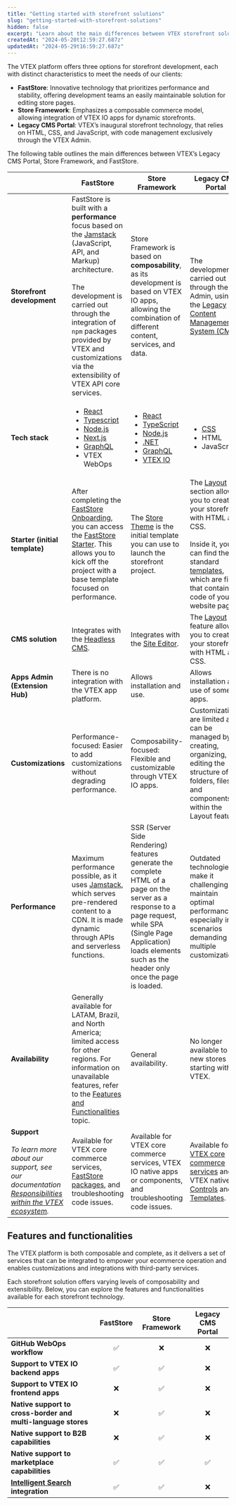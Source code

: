 ```yaml
---
title: "Getting started with storefront solutions"
slug: "getting-started-with-storefront-solutions"
hidden: false
excerpt: "Learn about the main differences between VTEX storefront solutions"
createdAt: "2024-05-20t12:59:27.687z"
updatedAt: "2024-05-29t16:59:27.687z"
---
```


The VTEX platform offers three options for storefront development, each with distinct characteristics to meet the needs of our clients:

- **FastStore**: Innovative technology that prioritizes performance and stability, offering development teams an easily maintainable solution for editing store pages.
- **Store Framework**: Emphasizes a composable commerce model, allowing integration of VTEX IO apps for dynamic storefronts.
- **Legacy CMS Portal**: VTEX’s inaugural storefront technology, that relies on HTML, CSS, and JavaScript, with code management exclusively through the VTEX Admin.

The following table outlines the main differences between VTEX’s Legacy CMS Portal, Store Framework, and FastStore.

|     | FastStore | Store Framework | Legacy CMS Portal |
| --- | --- | --- | --- |
| **Storefront development** | FastStore is built with a **performance** focus based on the [Jamstack](https://jamstack.org/) (JavaScript, API, and Markup) architecture.<br><br>The development is carried out through the integration of `npm` packages provided by VTEX and customizations via the extensibility of VTEX API core services. | Store Framework is based on **composability**, as its development is based on VTEX IO apps, allowing the combination of different content, services, and data. | The development is carried out through the Admin, using the [Legacy Content Management System (CMS)](https://help.vtex.com/en/tracks/cms--2YcpgIljVaLVQYMzxQbc3z/6OCY6S9tqBXPD5mgpbBInC). |
| **Tech stack** | <ul><li>[React](https://react.dev/)</li><li>[Typescript](https://www.typescriptlang.org/)</li><li>[Node.js](https://nodejs.org/)</li><li>[Next.js](https://nextjs.org/)</li><li>[GraphQL](https://graphql.org/)</li><li>VTEX WebOps</li></ul> | <ul><li>[React](https://react.dev/)</li><li>[TypeScript](https://www.typescriptlang.org/)</li><li>[Node.js](https://nodejs.org/)</li><li>[.NET](https://learn.microsoft.com/pt-pt/dotnet/)</li><li>[GraphQL](https://graphql.org/)</li><li>[VTEX IO](https://developers.vtex.com/docs/guides/vtex-io-documentation-what-is-vtex-io)</li></ul> | <ul><li>[CSS](https://developer.mozilla.org/pt-BR/docs/Web/CSS/)</li><li>HTML</li><li>JavaScript</li></ul> |
| **Starter (initial template)** | After completing the [FastStore Onboarding](https://www.faststore.dev/docs/getting-started-overview), you can access the [FastStore Starter](https://starter.vtex.app/). This allows you to kick off the project with a base template focused on performance. | The [Store Theme](https://github.com/vtex-apps/store-theme) is the initial template you can use to launch the storefront project. | The [Layout](https://help.vtex.com/es/tracks/cms--2YcpgIljVaLVQYMzxQbc3z/1oN446gRGcR2s70RvBCAmj) section allows you to create your storefront with HTML and CSS.<br><br>Inside it, you can find the standard [templates](https://help.vtex.com/en/tutorial/what-are-templates--4l7BQBYO9ycumsqua2CU88), which are files that contain the code of your website pages. |
| **CMS solution** | Integrates with the [Headless CMS](https://developers.vtex.com/docs/guides/faststore/headless-cms-overview). | Integrates with the [Site Editor](https://developers.vtex.com/docs/guides/vtex-io-documentation-site-editor). | The [Layout](https://help.vtex.com/en/tutorial/what-is-cms-layout--EmO8u2WBj2W4MUQCS8262) feature allows you to create your storefront with HTML and CSS. |
| **Apps Admin (Extension Hub)** | There is no integration with the VTEX app platform. | Allows installation and use. | Allows installation and use of some apps. |
| **Customizations** | Performance-focused: Easier to add customizations without degrading performance. | Composability-focused: Flexible and customizable through VTEX IO apps. | Customizations are limited and can be managed by creating, organizing, and editing the structure of folders, files, and components within the Layout feature. |
| **Performance** | Maximum performance possible, as it uses [Jamstack](https://jamstack.org/), which serves pre-rendered content to a CDN. It is made dynamic through APIs and serverless functions. | SSR (Server Side Rendering) features generate the complete HTML of a page on the server as a response to a page request, while SPA (Single Page Application) loads elements such as the header only once the page is loaded. | Outdated technologies make it challenging to maintain optimal performance, especially in scenarios demanding multiple customizations. |
| **Availability** | Generally available for LATAM, Brazil, and North America; limited access for other regions. For information on unavailable features, refer to the [Features and Functionalities](#features-and-functionalities) topic. | General availability. | No longer available to new stores starting with VTEX. |
| **Support**<br><br>_To learn more about our support, see our documentation [Responsibilities within the VTEX ecosystem](https://help.vtex.com/en/tutorial/responsibilities-in-the-vtex-ecosystem--3vL9aWICDr3WR64DYi1fJ3)._ | Available for VTEX core commerce services, [FastStore packages](https://developers.vtex.com/docs/guides/faststore/docs-what-is-faststore), and troubleshooting code issues. | Available for VTEX core commerce services, VTEX IO native apps or components, and troubleshooting code issues. | Available for [VTEX core commerce services](https://developers.vtex.com/docs/guides/getting-started) and VTEX native [Controls](https://developers.vtex.com/docs/guides/list-of-controls-for-templates) and [Templates](https://help.vtex.com/en/tutorial/what-are-templates--4l7BQBYO9ycumsqua2CU88). |

## Features and functionalities

The VTEX platform is both composable and complete, as it delivers a set of services that can be integrated to empower your ecommerce operation and enables customizations and integrations with third-party services.

Each storefront solution offers varying levels of composability and extensibility. Below, you can explore the features and functionalities available for each storefront technology.

|     | FastStore | Store Framework | Legacy CMS Portal |
| --- | :---: | :---: | :---: |
| **GitHub WebOps workflow** | ✅   | ❌  | ❌   |
| **Support to VTEX IO backend apps** | ✅   | ✅   | ❌   |
| **Support to VTEX IO frontend apps** | ❌   | ✅   | ❌   |
| **Native support to cross-border and multi-language stores** | ❌   | ✅   | ❌   |
| **Native support to B2B capabilities** | ❌   | ✅   | ❌   |
| **Native support to marketplace capabilities** | ✅   | ✅   | ✅   |
| **[Intelligent Search](https://help.vtex.com/tracks/vtex-intelligent-search) integration** | ✅   | ✅   | ❌   |

